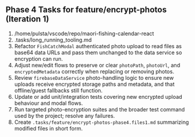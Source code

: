 ## Phase 4 Tasks for feature/encrypt-photos (Iteration 1)

1. /home/pulsta/vscode/repo/maori-fishing-calendar-react
2. .tasks/long_running_tooling.md
3. Refactor `FishCatchModal` authenticated photo upload to read files as base64 data URLs and pass them unchanged to the data service so encryption can run.
4. Adjust new/edit flows to preserve or clear `photoPath`, `photoUrl`, and `encryptedMetadata` correctly when replacing or removing photos.
5. Review `firebaseDataService` photo-handling logic to ensure new uploads receive encrypted storage paths and metadata, and that offline/guest fallbacks still function.
6. Update or add unit/integration tests covering new encrypted upload behaviour and modal flows.
7. Run targeted photo-encryption suites and the broader test command used by the project; resolve any failures.
8. Create `.tasks/feature/encrypt-photos-phase4.files1.md` summarizing modified files in short form.
